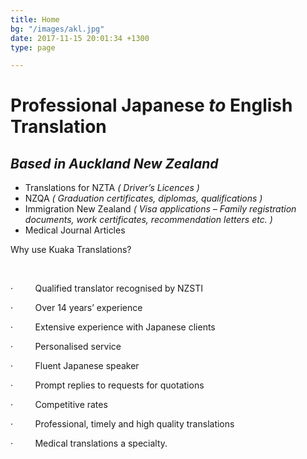 ```yaml
---
title: Home
bg: "/images/akl.jpg"
date: 2017-11-15 20:01:34 +1300
type: page

---
```

# Professional Japanese _to_ English Translation

## _Based in Auckland New Zealand_

* Translations for NZTA _( Driver’s Licences )_
* NZQA _( Graduation certificates, diplomas, qualifications )_
* Immigration New Zealand _( Visa applications – Family registration documents, work certificates, recommendation letters etc. )_
* Medical Journal Articles

Why use Kuaka Translations?

 

·         Qualified translator recognised by NZSTI

·         Over 14 years’ experience

·         Extensive experience with Japanese clients

·         Personalised service

·         Fluent Japanese speaker

·         Prompt replies to requests for quotations

·         Competitive rates

·         Professional, timely and high quality translations

·         Medical translations a specialty.